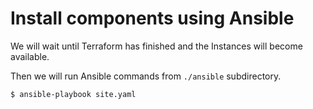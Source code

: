 # Install components using Ansible

We will wait until Terraform has finished and the Instances will become available.

Then we will run Ansible commands from `./ansible` subdirectory.

```
$ ansible-playbook site.yaml
```
